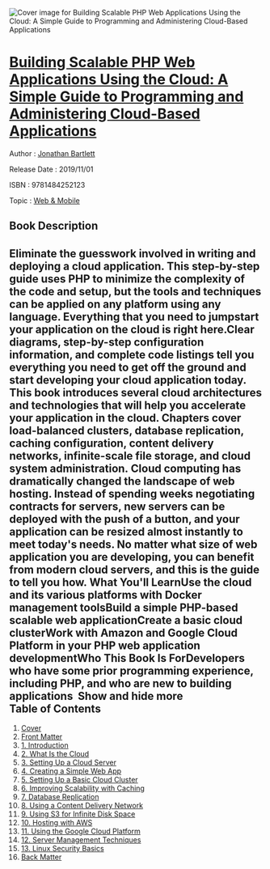 ![Cover image for Building Scalable PHP Web Applications Using the Cloud: A Simple Guide to Programming and Administering Cloud-Based Applications](https://imgdetail.ebookreading.net/cover/cover/20200215/EB9781484252123.jpg)

[Building Scalable PHP Web Applications Using the Cloud: A Simple Guide to Programming and Administering Cloud-Based Applications](https://ebookreading.net/view/book/Building+Scalable+PHP+Web+Applications+Using+the+Cloud%3A+A+Simple+Guide+to+Programming+and+Administering+Cloud-Based+Applications-EB9781484252123_1.html "Building Scalable PHP Web Applications Using the Cloud: A Simple Guide to Programming and Administering Cloud-Based Applications")
====================================================================================================================

Author : [Jonathan Bartlett](https://ebookreading.net/search/author/Jonathan+Bartlett)

Release Date : 2019/11/01

ISBN : 9781484252123

Topic : [Web & Mobile](https://ebookreading.net/search/category/web-mobile)

Book Description
-----------------

 Eliminate the guesswork involved in writing and deploying a cloud application. This step-by-step guide uses PHP to minimize the complexity of the code and setup, but the tools and techniques can be applied on any platform using any language. Everything that you need to jumpstart your application on the cloud is right here.Clear diagrams, step-by-step configuration information, and complete code listings tell you everything you need to get off the ground and start developing your cloud application today. This book introduces several cloud architectures and technologies that will help you accelerate your application in the cloud. Chapters cover load-balanced clusters, database replication, caching configuration, content delivery networks, infinite-scale file storage, and cloud system administration. Cloud computing has dramatically changed the landscape of web hosting. Instead of spending weeks negotiating contracts for servers, new servers can be deployed with the push of a button, and your application can be resized almost instantly to meet today's needs. No matter what size of web application you are developing, you can benefit from modern cloud servers, and this is the guide to tell you how. What You'll LearnUse the cloud and its various platforms with Docker management toolsBuild a simple PHP-based scalable web applicationCreate a basic cloud clusterWork with Amazon and Google Cloud Platform in your PHP web application developmentWho This Book Is ForDevelopers who have some prior programming experience, including PHP, and who are new to building applications         Show and hide more                
Table of Contents
-----------------

1. [Cover](https://ebookreading.net/view/book/Building+Scalable+PHP+Web+Applications+Using+the+Cloud%3A+A+Simple+Guide+to+Programming+and+Administering+Cloud-Based+Applications-EB9781484252123_1.html)
1. [Front Matter](https://ebookreading.net/view/book/Building+Scalable+PHP+Web+Applications+Using+the+Cloud%3A+A+Simple+Guide+to+Programming+and+Administering+Cloud-Based+Applications-EB9781484252123_2.html)
1. [1. Introduction](https://ebookreading.net/view/book/Building+Scalable+PHP+Web+Applications+Using+the+Cloud%3A+A+Simple+Guide+to+Programming+and+Administering+Cloud-Based+Applications-EB9781484252123_3.html)
1. [2. What Is the Cloud](https://ebookreading.net/view/book/Building+Scalable+PHP+Web+Applications+Using+the+Cloud%3A+A+Simple+Guide+to+Programming+and+Administering+Cloud-Based+Applications-EB9781484252123_4.html)
1. [3. Setting Up a Cloud Server](https://ebookreading.net/view/book/Building+Scalable+PHP+Web+Applications+Using+the+Cloud%3A+A+Simple+Guide+to+Programming+and+Administering+Cloud-Based+Applications-EB9781484252123_5.html)
1. [4. Creating a Simple Web App](https://ebookreading.net/view/book/Building+Scalable+PHP+Web+Applications+Using+the+Cloud%3A+A+Simple+Guide+to+Programming+and+Administering+Cloud-Based+Applications-EB9781484252123_6.html)
1. [5. Setting Up a Basic Cloud Cluster](https://ebookreading.net/view/book/Building+Scalable+PHP+Web+Applications+Using+the+Cloud%3A+A+Simple+Guide+to+Programming+and+Administering+Cloud-Based+Applications-EB9781484252123_7.html)
1. [6. Improving Scalability with Caching](https://ebookreading.net/view/book/Building+Scalable+PHP+Web+Applications+Using+the+Cloud%3A+A+Simple+Guide+to+Programming+and+Administering+Cloud-Based+Applications-EB9781484252123_8.html)
1. [7. Database Replication](https://ebookreading.net/view/book/Building+Scalable+PHP+Web+Applications+Using+the+Cloud%3A+A+Simple+Guide+to+Programming+and+Administering+Cloud-Based+Applications-EB9781484252123_9.html)
1. [8. Using a Content Delivery Network](https://ebookreading.net/view/book/Building+Scalable+PHP+Web+Applications+Using+the+Cloud%3A+A+Simple+Guide+to+Programming+and+Administering+Cloud-Based+Applications-EB9781484252123_10.html)
1. [9. Using S3 for Infinite Disk Space](https://ebookreading.net/view/book/Building+Scalable+PHP+Web+Applications+Using+the+Cloud%3A+A+Simple+Guide+to+Programming+and+Administering+Cloud-Based+Applications-EB9781484252123_11.html)
1. [10. Hosting with AWS](https://ebookreading.net/view/book/Building+Scalable+PHP+Web+Applications+Using+the+Cloud%3A+A+Simple+Guide+to+Programming+and+Administering+Cloud-Based+Applications-EB9781484252123_12.html)
1. [11. Using the Google Cloud Platform](https://ebookreading.net/view/book/Building+Scalable+PHP+Web+Applications+Using+the+Cloud%3A+A+Simple+Guide+to+Programming+and+Administering+Cloud-Based+Applications-EB9781484252123_13.html)
1. [12. Server Management Techniques](https://ebookreading.net/view/book/Building+Scalable+PHP+Web+Applications+Using+the+Cloud%3A+A+Simple+Guide+to+Programming+and+Administering+Cloud-Based+Applications-EB9781484252123_14.html)
1. [13. Linux Security Basics](https://ebookreading.net/view/book/Building+Scalable+PHP+Web+Applications+Using+the+Cloud%3A+A+Simple+Guide+to+Programming+and+Administering+Cloud-Based+Applications-EB9781484252123_15.html)
1. [Back Matter](https://ebookreading.net/view/book/Building+Scalable+PHP+Web+Applications+Using+the+Cloud%3A+A+Simple+Guide+to+Programming+and+Administering+Cloud-Based+Applications-EB9781484252123_16.html)
